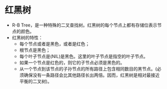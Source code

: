 # 红黑树
+ R-B Tree，是一种特殊的二叉查找树。红黑树的每个节点上都有存储位表示节点的颜色。
+ 红黑树的特性：
    + 每个节点或者是黑色，或者是红色；
    + 根节点是黑色；
    + 每个叶子节点是(NIL)是黑色。这里的叶子节点是指空的叶子节点。
    + 如果一个节点是红色的，则它的子节点必须是黑色的。
    + 从一个节点到该节点的子孙节点的所有路径上包含相同数目的黑节点。(必须确保没有一条路径会比其他路径长出两倍。因而，红黑树是相对最接近平衡的二叉树)。